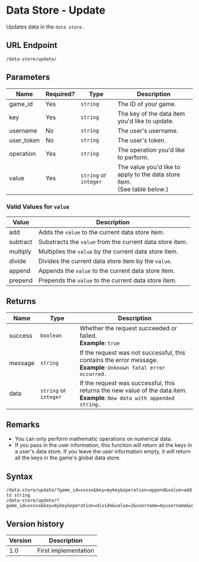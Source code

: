 # Data Store - Update

Updates data in the `data store.`

## URL Endpoint

```
/data-store/update/
```

## Parameters

Name | Required? | Type | Description
--- | --- | --- | ---
game_id | Yes | `string` | The ID of your game.
key | Yes | `string` | The key of the data item you'd like to update.
username | No | `string` | The user's username.
user_token | No | `string` | The user's token.
operation | Yes | `string` | The operation you'd like to perform.
value | Yes | `string` or `integer` | The value you'd like to apply to the data store item. <br> (See table below.)

### Valid Values for `value`

Value | Description
--- | ---
add | Adds the `value` to the current data store item.
subtract | Substracts the `value` from the current data store item.
multiply | Multiplies the `value` by the current data store item.
divide | Divides the current data store item by the `value`.
append | Appends the `value` to the current data store item.
prepend | Prepends the `value` to the current data store item.

## Returns

Name | Type | Description
--- | --- | ---
success | `boolean` | Whether the request succeeded or failed. <br> **Example**: `true`
message | `string` | If the request was not successful, this contains the error message. <br> **Example**: `Unknown fatal error occurred.`
data | `string` or `integer` | If the request was successful, this returns the new value of the data item. <br> **Example**: `New data with appended string.`

## Remarks

- You can only perform mathematic operations on numerical data.
- If you pass in the user information, this function will return all the keys in a user's data store. If you leave the user information empty, it will return all the keys in the game's global data store.

## Syntax

```
/data-store/update/?game_id=xxxxx&key=mykey&operation=append&value=add to string
/data-store/update/?game_id=xxxxx&key=mykey&operation=divide&value=2&username=myusername&user_token=mytoken
```

## Version history

Version		 | Description
---			 | ---
1.0			 | First implementation